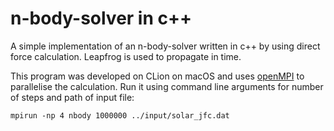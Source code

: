 # n-body-solver in c++

A simple implementation of an n-body-solver written in c++ by using direct force calculation. Leapfrog is used to propagate in time.

This program was developed on CLion on macOS and uses [openMPI](https://www.open-mpi.org) to parallelise the calculation.
Run it using command line arguments for number of steps and path of input file:
```
mpirun -np 4 nbody 1000000 ../input/solar_jfc.dat
```
